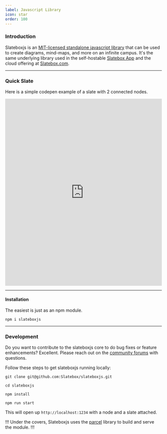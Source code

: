 ```yaml
---
label: Javascript Library
icon: star
order: 100
---
```


### Introduction

Slateboxjs is an [MIT-licensed standalone javascript library](https://github.com/Slatebox/Slateboxjs) that can be used to create diagrams, mind-maps, and more on an infinite campus. It's the same underlying library used in the self-hostable [Slatebox App](./development.md) and the cloud offering at [Slatebox.com](https://app.slatebox.com).

---

### Quick Slate

Here is a simple codepen example of a slate with 2 connected nodes.

<iframe height="600" style="width: 100%;" scrolling="no" title="Slatebox - 2 Nodes" src="https://codepen.io/timheckel/embed/JjMNKmP?default-tab=js%2Cresult&editable=true&theme-id=dark" frameborder="no" loading="lazy" allowtransparency="true" allowfullscreen="true">
  See the Pen <a href="https://codepen.io/timheckel/pen/JjMNKmP">
  Slatebox - 2 Nodes</a> by Tim Heckel (<a href="https://codepen.io/timheckel">@timheckel</a>)
  on <a href="https://codepen.io">CodePen</a>.
</iframe>

---

#### Installation

The easiest is just as an npm module.

`npm i slateboxjs`

---

### Development

Do you want to contribute to the slateboxjs core to do bug fixes or feature enhancements? Excellent. Please reach out on the [community forums](https://community.slatebox.com) with questions.

Follow these steps to get slateboxjs running locally:

`git clone git@github.com:Slatebox/slateboxjs.git`

`cd slateboxjs`

`npm install`

`npm run start`

This will open up `http://localhost:1234` with a node and a slate attached.

!!!
Under the covers, Slateboxjs uses the [parcel](https://parceljs.org) library to build and serve the module.
!!!
